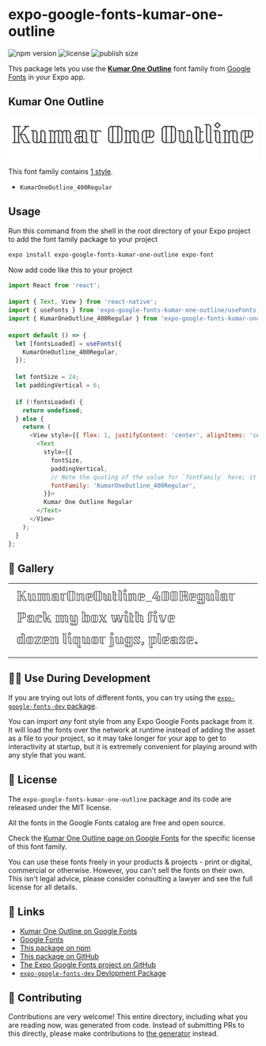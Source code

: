 # expo-google-fonts-kumar-one-outline

![npm version](https://flat.badgen.net/npm/v/expo-google-fonts-kumar-one-outline)
![license](https://flat.badgen.net/github/license/expo/google-fonts)
![publish size](https://flat.badgen.net/packagephobia/install/expo-google-fonts-kumar-one-outline)

This package lets you use the [**Kumar One Outline**](https://fonts.google.com/specimen/Kumar+One+Outline) font family from [Google Fonts](https://fonts.google.com/) in your Expo app.

## Kumar One Outline

![Kumar One Outline](./font-family.png)

This font family contains [1 style](#-gallery).

- `KumarOneOutline_400Regular`

## Usage

Run this command from the shell in the root directory of your Expo project to add the font family package to your project
```sh
expo install expo-google-fonts-kumar-one-outline expo-font
```

Now add code like this to your project
```js
import React from 'react';

import { Text, View } from 'react-native';
import { useFonts } from 'expo-google-fonts-kumar-one-outline/useFonts';
import { KumarOneOutline_400Regular } from 'expo-google-fonts-kumar-one-outline/400Regular';

export default () => {
  let [fontsLoaded] = useFonts({
    KumarOneOutline_400Regular,
  });

  let fontSize = 24;
  let paddingVertical = 6;

  if (!fontsLoaded) {
    return undefined;
  } else {
    return (
      <View style={{ flex: 1, justifyContent: 'center', alignItems: 'center' }}>
        <Text
          style={{
            fontSize,
            paddingVertical,
            // Note the quoting of the value for `fontFamily` here; it expects a string!
            fontFamily: 'KumarOneOutline_400Regular',
          }}>
          Kumar One Outline Regular
        </Text>
      </View>
    );
  }
};

```

## 🔡 Gallery


||||
|-|-|-|
|![KumarOneOutline_400Regular](.//400Regular/KumarOneOutline_400Regular.ttf.png)||||


## 👩‍💻 Use During Development

If you are trying out lots of different fonts, you can try using the [`expo-google-fonts-dev` package](https://github.com/freeboub/google-fonts/tree/master/font-packages/dev#readme).

You can import *any* font style from any Expo Google Fonts package from it. It will load the fonts
over the network at runtime instead of adding the asset as a file to your project, so it may take longer
for your app to get to interactivity at startup, but it is extremely convenient
for playing around with any style that you want.

## 📖 License

The `expo-google-fonts-kumar-one-outline` package and its code are released under the MIT license.

All the fonts in the Google Fonts catalog are free and open source.

Check the [Kumar One Outline page on Google Fonts](https://fonts.google.com/specimen/Kumar+One+Outline) for the specific license of this font family.

You can use these fonts freely in your products & projects - print or digital, commercial or otherwise. However, you can't sell the fonts on their own. This isn't legal advice, please consider consulting a lawyer and see the full license for all details.

## 🔗 Links

- [Kumar One Outline on Google Fonts](https://fonts.google.com/specimen/Kumar+One+Outline)
- [Google Fonts](https://fonts.google.com/)
- [This package on npm](https://www.npmjs.com/package/expo-google-fonts-kumar-one-outline)
- [This package on GitHub](https://github.com/freeboub/google-fonts/tree/master/font-packages/kumar-one-outline)
- [The Expo Google Fonts project on GitHub](https://github.com/freeboub/google-fonts)
- [`expo-google-fonts-dev` Devlopment Package](https://github.com/freeboub/google-fonts/tree/master/font-packages/dev)

## 🤝 Contributing

Contributions are very welcome! This entire directory, including what you are reading now, was generated from code. Instead of submitting PRs to this directly, please make contributions to [the generator](https://github.com/freeboub/google-fonts/tree/master/packages/generator) instead.
